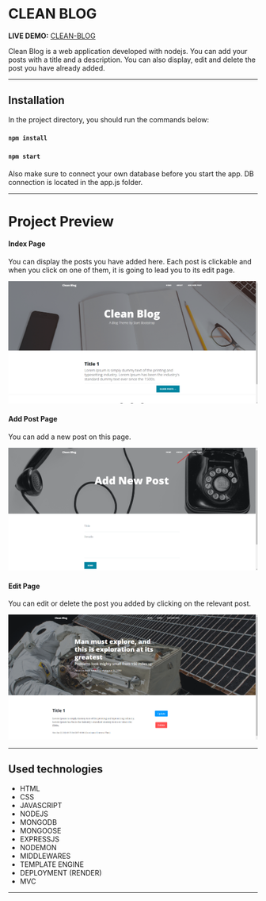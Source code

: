 # CLEAN BLOG

**LIVE DEMO:** [CLEAN-BLOG](https://clean-blog-sxni.onrender.com/)

Clean Blog is a web application developed with nodejs. You can add your posts with a title and a description. You can also display, edit and delete the post you have already added.

---

## Installation

In the project directory, you should run the commands below:

#### `npm install`

#### `npm start`

Also make sure to connect your own database before you start the app. DB connection is located in the app.js folder.

---

# Project Preview

#### Index Page

You can display the posts you have added here. Each post is clickable and when you click on one of them, it is going to lead you to its edit page.

![Index Page](/readmeimgs/indexPage.png)

#### Add Post Page

You can add a new post on this page.

![Add Post Page](/readmeimgs/addNewPost.png)

#### Edit Page

You can edit or delete the post you added by clicking on the relevant post.

![Edit Page](readmeimgs/editPage.png)

---

## Used technologies

- HTML
- CSS
- JAVASCRIPT
- NODEJS
- MONGODB
- MONGOOSE
- EXPRESSJS
- NODEMON
- MIDDLEWARES
- TEMPLATE ENGINE
- DEPLOYMENT (RENDER)
- MVC

---
